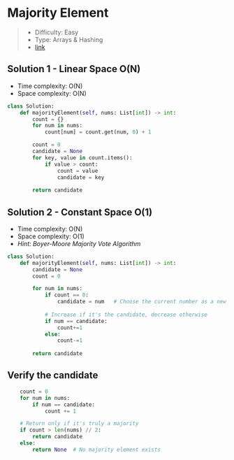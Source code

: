 # Majority Element

> - Difficulty: Easy
> - Type: Arrays & Hashing
> - [link](https://leetcode.com/problems/majority-element/)

## Solution 1 - Linear Space O(N)
- Time complexity: O(N)
- Space complexity: O(N)

```python
class Solution:
    def majorityElement(self, nums: List[int]) -> int:
        count = {}
        for num in nums:
            count[num] = count.get(num, 0) + 1

        count = 0
        candidate = None
        for key, value in count.items():
            if value > count:
                count = value
                candidate = key
        
        return candidate
```


## Solution 2 - Constant Space O(1)
- Time complexity: O(N)
- Space complexity: O(1)
- *Hint: Boyer-Moore Majority Vote Algorithm*

```python
class Solution:
    def majorityElement(self, nums: List[int]) -> int:
        candidate = None
        count = 0

        for num in nums:
            if count == 0:
                candidate = num   # Choose the current number as a new candidate
                
            # Increase if it's the candidate, decrease otherwise
            if num == candidate: 
                count+=1
            else:
                count-=1
        
        return candidate
```

## Verify the candidate
```python
    count = 0
    for num in nums:
        if num == candidate:
            count += 1

    # Return only if it's truly a majority
    if count > len(nums) // 2:
        return candidate
    else:
        return None  # No majority element exists
```